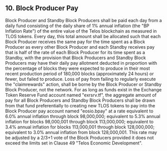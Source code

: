 ## 10. Block Producer Pay

Block Producer and Standby Block Producers shall be paid each day from a daily fund consisting of the daily share of 1% annual inflation (the "BP Inflation Rate") of the entire value of the Telos blockchain as measured in TLOS tokens. Every day, this total amount shall be allocated such that each Block Producer receives the same pay for the time spent as a Block Producer as every other Block Producer and each Standby receives pay that is half of the rate of each Block Producer for its time spent as a Standby, with the provision that Block Producers and Standby Block Producers may have their daily pay allotment deducted in proportion with the percentage of blocks they were expected to produce in their most recent production period of 180,000 blocks (approximately 24 hours) or fewer, but failed to produce. Loss of pay from failing to regularly execute the "claimrewards" action, shall be borne by the Block Producer or Standby Block Producer, not the network. For as long as funds exist in the Exchange Token Reserve Fund account named "exrsrv.tf", the aggregate amount of pay for all Block Producers and Standby Block Producers shall be drawn from that fund preferentially to creating new TLOS tokens to pay into the Block Producer pay account named "eosio.bpay" at a rate equivalent to 6.0% annual inflation through block 98,000,000; equivalent to 5.3% annual inflation for blocks 98,000,001 through block 113,000,000; equivalent to 3.4% annual inflation for blocks 113,000,001 through block 128,000,000; equivalent to 3.0% annual inflation from block 128,000,001. This rate may be adjusted by a 2/3+1 vote of the Block Producers provided it does not exceed the limits set in Clause 49 "Telos Economic Development".

